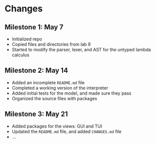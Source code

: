 # Changes

## Milestone 1: May 7
* Initialized repo
* Copied files and directories from lab 9
* Started to modify the parser, lexer, and AST for the untyped lambda calculus

## Milestone 2: May 14
* Added an incomplete `README.md` file
* Completed a working version of the interpreter
* Added initial tests for the model, and made sure they pass
* Organized the source files with packages

## Milestone 3: May 21
* Added packages for the views: GUI and TUI
* Updated the `README.md` file, and added `CHANGES.md` file
* ...

